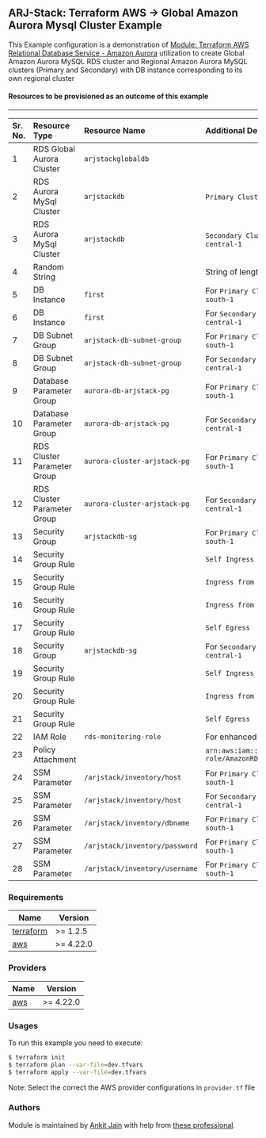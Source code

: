 ## ARJ-Stack: Terraform AWS -> Global Amazon Aurora Mysql Cluster Example

This Example configuration is a demonstration of [Module: Terraform AWS Relational Database Service - Amazon Aurora](https://github.com/ankit-jn/terraform-aws-rds-aurora) utilization to create Global Amazon Aurora MySQL RDS cluster and Regional Amazon Aurora MySQL clusters (Primary and Secondary) with DB instance corresponding to its own regional cluster

#### Resources to be provisioned as an outcome of this example
---

| Sr. No. | Resource Type | Resource Name | Additional Details |
|:------|:------|:------|:------|
| 1 | RDS Global Aurora Cluster | `arjstackglobaldb` |  |
| 2 | RDS Aurora MySql Cluster | `arjstackdb` | `Primary Cluster` in region `ap-south-1` |
| 3 | RDS Aurora MySql Cluster | `arjstackdb` | `Secondary Cluster` in region `eu-central-1` |
| 4 | Random String |  | String of length `16` for `master_password` |
| 5 | DB Instance | `first` | For `Primary Cluster` in region `ap-south-1` |
| 6 | DB Instance | `first` | For `Secondary Cluster` in region `eu-central-1` |
| 7 | DB Subnet Group | `arjstack-db-subnet-group` | For `Primary Cluster` in region `ap-south-1` |
| 8 | DB Subnet Group | `arjstack-db-subnet-group` | For `Secondary Cluster` in region `eu-central-1` |
| 9 | Database Parameter Group | `aurora-db-arjstack-pg` | For `Primary Cluster` in region `ap-south-1` |
| 10 | Database Parameter Group | `aurora-db-arjstack-pg` | For `Secondary Cluster` in region `eu-central-1` |
| 11 | RDS Cluster Parameter Group | `aurora-cluster-arjstack-pg` | For `Primary Cluster` in region `ap-south-1` |
| 12 | RDS Cluster Parameter Group | `aurora-cluster-arjstack-pg` | For `Secondary Cluster` in region `eu-central-1` |
| 13 | Security Group | `arjstackdb-sg` | For `Primary Cluster` in region `ap-south-1` |
| 14 | Security Group Rule |  | `Self Ingress` |
| 15 | Security Group Rule |  | `Ingress from Source SG-1xxxxxxx....` |
| 16 | Security Group Rule |  | `Ingress from Source SG-2xxxxxxx....` |
| 17 | Security Group Rule |  | `Self Egress` |
| 18 | Security Group | `arjstackdb-sg` | For `Secondary Cluster` in region `eu-central-1` |
| 19 | Security Group Rule |  | `Self Ingress` |
| 20 | Security Group Rule |  | `Ingress from Source SG-3xxxxxxx....` |
| 21 | Security Group Rule |  | `Self Egress` |
| 22 | IAM Role | `rds-monitoring-role` | For enhanced RDS monitoring |
| 23 | Policy Attachment |  | `arn:aws:iam::aws:policy/service-role/AmazonRDSEnhancedMonitoringRole` |
| 24 | SSM Parameter | `/arjstack/inventory/host` | For `Primary Cluster` in region `ap-south-1` |
| 25 | SSM Parameter | `/arjstack/inventory/host` | For `Secondary Cluster` in region `eu-central-1` |
| 26 | SSM Parameter | `/arjstack/inventory/dbname` | For `Primary Cluster` in region `ap-south-1` |
| 27 | SSM Parameter | `/arjstack/inventory/password` | For `Primary Cluster` in region `ap-south-1` |
| 28 | SSM Parameter | `/arjstack/inventory/username` | For `Primary Cluster` in region `ap-south-1` |


### Requirements

| Name | Version |
|------|---------|
| <a name="requirement_terraform"></a> [terraform](#requirement\_terraform) | >= 1.2.5 |
| <a name="requirement_aws"></a> [aws](#requirement\_aws) | >= 4.22.0 |

### Providers

| Name | Version |
|------|---------|
| <a name="provider_aws"></a> [aws](#provider\_aws) | >= 4.22.0 |

### Usages

To run this example you need to execute:

```bash
$ terraform init
$ terraform plan --var-file=dev.tfvars
$ terraform apply --var-file=dev.tfvars
```

Note: Select the correct the AWS provider configurations in `provider.tf` file

### Authors

Module is maintained by [Ankit Jain](https://github.com/ankit-jn) with help from [these professional](https://github.com/ankit-jn/terraform-aws-examples/graphs/contributors).
